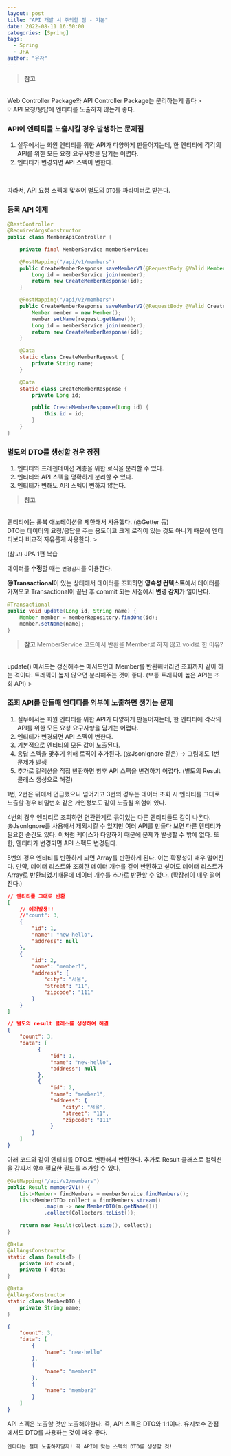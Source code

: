```yaml
---
layout: post
title: "API 개발 시 주의할 점 - 기본"
date: 2022-08-11 16:50:00
categories: [Spring]
tags:
  - Spring
  - JPA
author: "유자"
---
```


> **참고**
<br>
Web Controller Package와 API Controller Package는 분리하는게 좋다
> 

<aside>
💡 API 요청/응답에 엔티티를 노출하지 않는게 좋다.

</aside>

### API에 엔티티를 노출시킬 경우 발생하는 문제점

1. 실무에서는 회원 엔티티를 위한 API가 다양하게 만들어지는데, 한 엔티티에 각각의 API를 위한 모든 요청 요구사항을 담기는 어렵다.
2. 엔티티가 변경되면 API 스펙이 변한다.

<br>

따라서, API 요청 스펙에 맞추어 별도의 `DTO`를 파라미터로 받는다.

### 등록 API 예제

```java
@RestController
@RequiredArgsConstructor
public class MemberApiController {

    private final MemberService memberService;

    @PostMapping("/api/v1/members")
    public CreateMemberResponse saveMemberV1(@RequestBody @Valid Member member) {
        Long id = memberService.join(member);
        return new CreateMemberResponse(id);
    }

    @PostMapping("/api/v2/members")
    public CreateMemberResponse saveMemberV2(@RequestBody @Valid CreateMemberRequest request) {
        Member member = new Member();
        member.setName(request.getName());
        Long id = memberService.join(member);
        return new CreateMemberResponse(id);
    }

    @Data
    static class CreateMemberRequest {
        private String name;
    }

    @Data
    static class CreateMemberResponse {
        private Long id;

        public CreateMemberResponse(Long id) {
            this.id = id;
        }
    }
}
```

### 별도의 DTO를 생성할 경우 장점

1. 엔티티와 프레젠테이션 계층을 위한 로직을 분리할 수 있다.
2. 엔티티와 API 스펙을 명확하게 분리할 수 있다.
3. 엔티티가 변해도 API 스펙이 변하지 않는다.

> **참고**
<br>
엔티티에는 롬북 애노테이션을 제한해서 사용했다. (@Getter 등)
<br>
DTO는 데이터의 요청/응답을 주는 용도이고 크게 로직이 있는 것도 아니기 때문에 엔티티보다 비교적 자유롭게 사용한다.
>

<br> 

(참고) JPA 1편 복습

데이터를 **수정**할 때는 `변경감지`를 이용한다.

**@Transactional**이 있는 상태에서 데이터를 조회하면 **영속성 컨텍스트**에서 데이터를 가져오고 Transactional이 끝난 후 commit 되는 시점에서 **변경 감지**가 일어난다.

```java
@Transactional
public void update(Long id, String name) {
    Member member = memberRepository.findOne(id);
    member.setName(name);
}
```

> **참고** MemberService 코드에서 반환을 Member로 하지 않고 void로 한 이유?
<br>
update() 메서드는 갱신해주는 메서드인데 Member를 반환해버리면 조회까지 같이 하는 격이다. 트래픽이 높지 않으면 분리해주는 것이 좋다.
(보통 트래픽이 높은 API는 조회 API)
> 

### 조회 API를 만들때 엔티티를 외부에 노출하면 생기는 문제

1. 실무에서는 회원 엔티티를 위한 API가 다양하게 만들어지는데, 한 엔티티에 각각의 API를 위한 모든 요청 요구사항을 담기는 어렵다.
2. 엔티티가 변경되면 API 스펙이 변한다.
3. 기본적으로 엔티티의 모든 값이 노출된다.
4. 응답 스펙을 맞추기 위해 로직이 추가된다. (@JsonIgnore 같은) → 그럼에도 1번 문제가 발생
5. 추가로 컬렉션을 직접 반환하면 항후 API 스펙을 변경하기 어렵다. (별도의 Result 클래스 생성으로 해결)

1번, 2번은 위에서 언급했으니 넘어가고 3번의 경우는 데이터 조회 시 엔티티를 그대로 노출할 경우 비밀번호 같은 개인정보도 같이 노출될 위험이 있다.

4번의 경우 엔티티로 조회하면 연관관계로 묶여있는 다른 엔티티들도 같이 나온다. @JsonIgnore를 사용해서 제외시킬 수 있지만 여러 API를 만들다 보면 다른 엔티티가 필요한 순간도 있다. 이처럼 케이스가 다양하기 때문에 문제가 발생할 수 밖에 없다. 또한, 엔티티가 변경되면 API 스펙도 변경된다.

5번의 경우 엔티티를 반환하게 되면 Array를 반환하게 된다. 이는 확장성이 매우 떨어진다. 만약, 데이터 리스트와 조회한 데이터 개수를 같이 반환하고 싶어도 데이터 리스트가 Array로 반환되었기때문에 데이터 개수를 추가로 반환할 수 없다. (확장성이 매우 떨어진다.)

```json
// 엔티티를 그대로 반환
[
    // 에러발생!!
    //"count": 3,
    {
        "id": 1,
        "name": "new-hello",
        "address": null
    },
    {
        "id": 2,
        "name": "member1",
        "address": {
            "city": "서울",
            "street": "11",
            "zipcode": "111"
        }
    }
]
```

```json
// 별도의 result 클래스를 생성하여 해결
{
    "count": 3,
    "data": [
	      {
	          "id": 1,
	          "name": "new-hello",
	          "address": null
	      },
	      {
	          "id": 2,
	          "name": "member1",
	          "address": {
	              "city": "서울",
	              "street": "11",
	              "zipcode": "111"
	          }
  	    }
    ]
}

```

아래 코드와 같이 엔티티를 DTO로 변환해서 반환한다. 추가로 Result 클래스로 컬렉션을 감싸서 향후 필요한 필드를 추가할 수 있다.

```java
@GetMapping("/api/v2/members")
public Result member2V1() {
    List<Member> findMembers = memberService.findMembers();
    List<MemberDTO> collect = findMembers.stream()
            .map(m -> new MemberDTO(m.getName()))
            .collect(Collectors.toList());

    return new Result(collect.size(), collect);
}

@Data
@AllArgsConstructor
static class Result<T> {
    private int count;
    private T data;
}

@Data
@AllArgsConstructor
static class MemberDTO {
    private String name;
}
```

```json
{
    "count": 3,
    "data": [
        {
            "name": "new-hello"
        },
        {
            "name": "member1"
        },
        {
            "name": "member2"
        }
    ]
}
```

API 스펙은 노출할 것만 노출해야한다. 즉, API 스펙은 DTO와 1:1이다. 유지보수 관점에서도 DTO를 사용하는 것이 매우 좋다.

`엔티티는 절대 노출하지말자! 꼭 API에 맞는 스펙의 DTO를 생성할 것!`